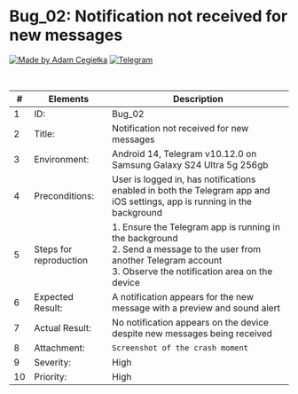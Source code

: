 # Bug_02: Notification not received for new messages

[![Made by Adam Cegiełka](https://img.shields.io/badge/made%20by%20-Adam%20Cegielka-blue.svg?style=flat-square)](https://adamcegielka.pl)
[![Telegram](https://img.shields.io/badge/Testing%20App-Telegram-24A1DE.svg?logo=telegram)](https://web.telegram.org)

<br>

| # | Elements | Description |
| --- | --- | --- |
| 1 | ID: | Bug_02|
| 2 | Title: | Notification not received for new messages |
| 3 | Environment: | Android 14, Telegram v10.12.0 on Samsung Galaxy S24 Ultra 5g 256gb |
| 4 | Preconditions: | User is logged in, has notifications enabled in both the Telegram app and iOS settings, app is running in the background |
| 5 | Steps for reproduction | 1. Ensure the Telegram app is running in the background<br>2. Send a message to the user from another Telegram account<br>3. Observe the notification area on the device |
| 6 | Expected Result: | A notification appears for the new message with a preview and sound alert |
| 7 | Actual Result: | No notification appears on the device despite new messages being received |
| 8 | Attachment: | `Screenshot of the crash moment` |
| 9 | Severity: | High |
| 10 | Priority: | High |
